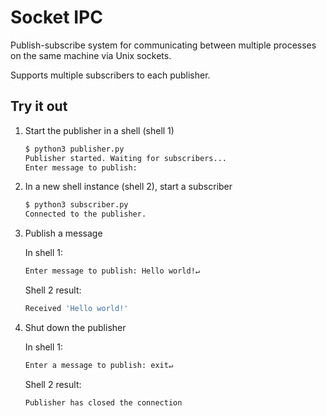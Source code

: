 # Socket IPC

Publish-subscribe system for communicating between multiple processes on the same machine via Unix sockets.

Supports multiple subscribers to each publisher.

## Try it out

1. Start the publisher in a shell (shell 1)

   ```bash
   $ python3 publisher.py
   Publisher started. Waiting for subscribers...
   Enter message to publish:
   ```

2. In a new shell instance (shell 2), start a subscriber

    ```bash
    $ python3 subscriber.py
    Connected to the publisher.
    ```

3. Publish a message

    In shell 1:

    ```bash
    Enter message to publish: Hello world!↵
    ```

    Shell 2 result:

    ```bash
    Received 'Hello world!'
    ```

4. Shut down the publisher

    In shell 1:

    ```bash
    Enter a message to publish: exit↵
    ```

    Shell 2 result:

    ```bash
    Publisher has closed the connection
    ```
